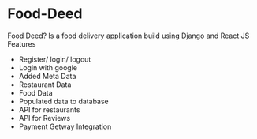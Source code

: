 # Food-Deed
Food Deed? Is a food delivery application build using Django and React JS
Features
- Register/ login/ logout
- Login with google
- Added Meta Data
- Restaurant Data
- Food Data
- Populated data to database
- API for restaurants
- API for Reviews
- Payment Getway Integration

